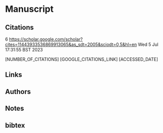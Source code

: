 # Manuscript

## Citations

6
https://scholar.google.com/scholar?cites=11443933536869913065&as_sdt=2005&sciodt=0,5&hl=en
Wed  5 Jul 17:31:55 BST 2023

[NUMBER_OF_CITATIONS]
[GOOGLE_CITATIONS_LINK]
[ACCESSED_DATE]


## Links 

## Authors 

## Notes

## bibtex 
```

```
